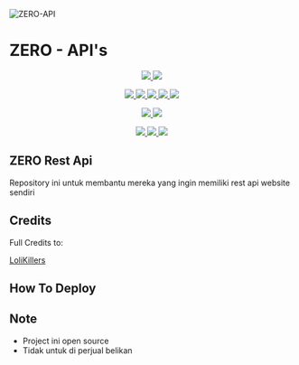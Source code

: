 ![ZERO-API](https://telegra.ph/file/c793578cfabf67d292dd0.png)

# ZERO - API's

<p align="center">
<a href="https://github.com/Ryomen-Sukuna/Arnz-Api/network/members" alt="GitHub stars"> <img src="https://img.shields.io/github/stars/Ryomen-Sukuna/Testing-API?style=flat&logo=github&color=yellow" /> </a>
<a href="https://github.com/Ryomen-Sukuna/Arnz-Api/network/members" alt="GitHub forks"> <img src="https://img.shields.io/github/forks/Ryomen-Sukuna/Testing-API" /> </a>
</p>
<p align="center">
<a href="https://github.com/Ryomen-Sukuna/Testing-API" alt="GitHub commit activity"> <img src="https://img.shields.io/github/commit-activity/m/Ryomen-Sukuna/Testing-API" /> </a>
<a href="https://github.com/Ryomen-Sukuna/Testing-API/graphs/contributors" alt="GitHub contributors"> <img src="https://img.shields.io/github/contributors/Ryomen-Sukuna/Testing-API?style=flat&logo=github" /> </a>
<a href="https://github.com/Ryomen-Sukuna/Testing-API" alt="GitHub closed pull requests"> <img src="https://img.shields.io/github/issues-pr-closed-raw/Ryomen-Sukuna/Testing-API?color=success" /> </a>
<a href="https://github.com/Ryomen-Sukuna/Testing-API" alt="GitHub issues"> <img src="https://img.shields.io/github/issues-raw/Ryomen-Sukuna/Testing-API?style=flat&logo=github&color=red" /> </a>
<a href="https://github.com/Ryomen-Sukuna/Testing-API" alt="GitHub closed issues"> <img src="https://img.shields.io/github/issues-closed-raw/Ryomen-Sukuna/Testing-API?style=flat&logo=github&color=success" /> </a>
</p>
<p align="center">
<a href="https://github.com/Ryomen-Sukuna/Testing-API" alt="GitHub repo size"> <img src="https://img.shields.io/github/repo-size/Ryomen-Sukuna/Testing-API" /> </a>
<a href="https://github.com/Ryomen-Sukuna/Testing-API/blob/master/LICENSE" alt="GPLv3 license"> <img src="https://img.shields.io/github/license/Ryomen-Sukuna/Testing-API?style=flat&logo=github&color=success" /> </a>
</p>
<p align="center">
<a href="" alt="LoliKillers"> <img src="https://img.shields.io/badge/built%20by-LoliKillers-blue" /> </a>
<a href="https://github.com/Ryomen-Sukuna/Testing-API/graphs/commit-activity" alt="Maintenance"> <img src="https://img.shields.io/badge/maintained%3F-yes-blue.svg" /> </a>
<a href="https://makeapullrequest.com" alt="PRs Welcome"> <img src="https://img.shields.io/badge/PRs-welcome-blue.svg" /> </a>
</p>

## ZERO Rest Api

Repository ini untuk membantu mereka yang ingin memiliki rest api website sendiri

## Credits

Full Credits to:

[LoliKillers](https://github.com/LoliKillers/Apriliya-Api)

## How To Deploy

## Note
- Project ini open source
- Tidak untuk di perjual belikan

